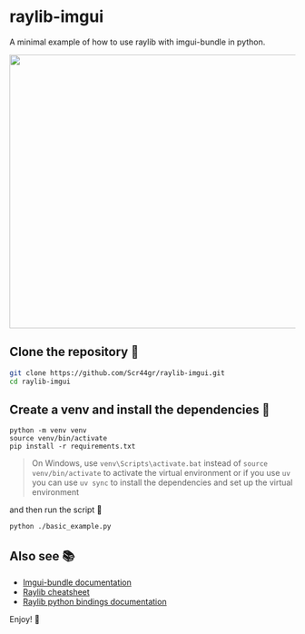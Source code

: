 # raylib-imgui
A minimal example of how to use raylib with imgui-bundle in python.
<p align="center">
  <img width="802" height="482" src="https://github.com/user-attachments/assets/8d350f4e-d48d-42ce-aead-d4726bb8c6f1">
</p>

## Clone the repository 🐙
```bash
git clone https://github.com/Scr44gr/raylib-imgui.git
cd raylib-imgui
```

## Create a venv and install the dependencies 🐍
```
python -m venv venv
source venv/bin/activate
pip install -r requirements.txt
```
> On Windows, use `venv\Scripts\activate.bat` instead of `source venv/bin/activate` to activate the virtual environment
> or if you use `uv` you can use `uv sync` to install the dependencies and set up the virtual environment

and then run the script 🚀
```bash
python ./basic_example.py
```


## Also see 📚

* [Imgui-bundle documentation ](https://pthom.github.io/imgui_bundle/introduction.html)
* [Raylib cheatsheet ](https://www.raylib.com/cheatsheet/cheatsheet.html)
* [Raylib python bindings documentation](https://electronstudio.github.io/raylib-python-cffi/)


Enjoy! 🤠
